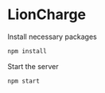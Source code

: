 # LionCharge

Install necessary packages

```bash
npm install
```

Start the server

```bash
npm start
```
